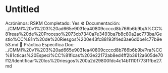 # Untitled

Acrónimos: RSKM
Completado: Yes
⚙️ Documentación: ../CMMI%20v1%203%20ad665e9031ea40809ccccd8b766b6b9b/A%CC%81reas%20de%20Proceso%2073cb7340a7e3493ba7b8c80a2ac773ba/Gestio%CC%81n%20de%20Riesgos%200e43fc88193f4ed3ae6d0be1c77b9e53.md
📒 Práctica Específica Doc: ../CMMI%20v1%203%20ad665e9031ea40809ccccd8b766b6b9b/Pra%CC%81cticas%20Especi%CC%81ficas%203e22172ab8ed4ff2b3612a605de70f12/Identificar%20los%20riesgos%200a2d29800fdc4c14b1110f773f1fbe27.md